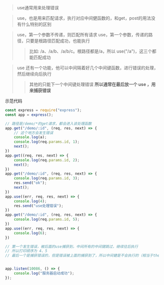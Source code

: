
> use通常用来处理错误

> use，也是用来匹配请求，执行对应中间健函数的，和get，post的用法没有什么特别的区别

> use，第一个参数不传递，则匹配所有请求
> use，第一个参数，传递的路径，只要是根路径匹配成功，也能执行
>> 比如: /a、/a/b、/a/b/c。根路径都是/a，所以 use("/a")，这三个都能匹配成功

> use 还有一个功能，他可以中间隔着好几个中间键函数，进行错误的处理，然后继续向后执行
>> 其他的只能下一个中间键处理错误
>> **所以通常在最后放一个 use ，用来捕获错误**

示范代码
```js
const express = require("express");
const app = express();

// 路径是/demo/*的get请求，都会进入该处理函数
app.get("/demo/:id", (req, res, next) => {
    // 这个地方会发生错误
    console.log(a);
    console.log(req.params.id, 1);
    next();
})
app.get((req, res, next) => {
    console.log(req.params.id, 2);
    next();
})
app.get("/demo/:id", (req, res, next) => {
    console.log(req.params.id, 3);
    res.send("ok");
    next();
})
app.use((err, req, res, next) => {
    console.log(4);
    res.send("use处理错误");
})
app.get("/demo/:id", (req, res, next) => {
    console.log(req.params.id, 5);
})
app.use((err, req, res, next) => {
    console.log(6);
})

// 第一个发生错误，被后面的use捕获到，中间所有的中间键跳过，继续往后执行
// 所以打印顺序为 4、5
// 最后一个是捕获错误的，但是错误被上面的捕获到了，所以中间健是不会执行的（相当于then中的错误回掉函数）


app.listen(10086, () => {
    console.log("服务器启动成功");
});
```
